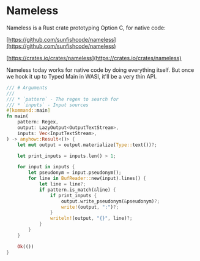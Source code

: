 # Nameless

Nameless is a Rust crate prototyping Option C, for native code:

[https://github.com/sunfishcode/nameless](https://github.com/sunfishcode/nameless)

[https://crates.io/crates/nameless](https://crates.io/crates/nameless)

Nameless today works for native code by doing everything itself. But
once we hook it up to Typed Main in WASI, it'll be a very thin API.

```rust
/// # Arguments
///
/// * `pattern` - The regex to search for
/// * `inputs` - Input sources
#[kommand::main]
fn main(
    pattern: Regex,
    output: LazyOutput<OutputTextStream>,
    inputs: Vec<InputTextStream>,
) -> anyhow::Result<()> {
    let mut output = output.materialize(Type::text())?;

    let print_inputs = inputs.len() > 1;

    for input in inputs {
        let pseudonym = input.pseudonym();
        for line in BufReader::new(input).lines() {
            let line = line?;
            if pattern.is_match(&line) {
                if print_inputs {
                    output.write_pseudonym(&pseudonym)?;
                    write!(output, ":")?;
                }
                writeln!(output, "{}", line)?;
            }
        }
    }

    Ok(())
}
```
